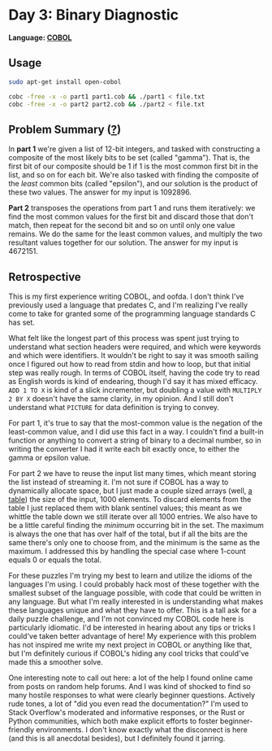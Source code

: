 # Day 3: Binary Diagnostic

**Language: [COBOL](https://en.wikipedia.org/wiki/COBOL)**

## Usage

```bash
sudo apt-get install open-cobol
```

```bash
cobc -free -x -o part1 part1.cob && ./part1 < file.txt
cobc -free -x -o part2 part2.cob && ./part2 < file.txt
```

## Problem Summary ([?](https://adventofcode.com/2021/day/3))

In **part 1** we're given a list of 12-bit integers, and tasked with constructing a composite of the most likely bits to be set (called "gamma").
That is, the first bit of our composite should be 1 if 1 is the most common first bit in the list, and so on for each bit.
We're also tasked with finding the composite of the _least_ common bits (called "epsilon"), and our solution is the product of these two values.
The answer for my input is 1092896.

**Part 2** transposes the operations from part 1 and runs them iteratively: we find the most common values for the first bit and discard those that don't match, then repeat for the second bit and so on until only one value remains.
We do the same for the least common values, and multiply the two resultant values together for our solution.
The answer for my input is 4672151.

## Retrospective

This is my first experience writing COBOL, and oofda.
I don't think I've previously used a language that predates C, and I'm realizing I've really come to take for granted some of the programming language standards C has set.

What felt like the longest part of this process was spent just trying to understand what section headers were required, and which were keywords and which were identifiers.
It wouldn't be right to say it was smooth sailing once I figured out how to read from stdin and how to loop, but that initial step was really rough.
In terms of COBOL itself, having the code try to read as English words is kind of endearing, though I'd say it has mixed efficacy.
`ADD 1 TO X` is kind of a slick incrementer, but doubling a value with `MULTIPLY 2 BY X` doesn't have the same clarity, in my opinion.
And I still don't understand what `PICTURE` for data definition is trying to convey.

For part 1, it's true to say that the most-common value is the negation of the least-common value, and I did use this fact in a way.
I couldn't find a built-in function or anything to convert a string of binary to a decimal number, so in writing the converter I had it write each bit exactly once, to either the gamma or epsilon value.

For part 2 we have to reuse the input list many times, which meant storing the list instead of streaming it.
I'm not sure if COBOL has a way to dynamically allocate space, but I just made a couple sized arrays (well, [a table](https://www.tutorialspoint.com/cobol/cobol_table_processing.htm)) the size of the input, 1000 elements.
To discard elements from the table I just replaced them with blank sentinel values; this meant as we whittle the table down we still iterate over all 1000 entries.
We also have to be a little careful finding the _minimum_ occurring bit in the set.
The maximum is always the one that has over half of the total, but if all the bits are the same there's only one to choose from, and the minimum is the same as the maximum.
I addressed this by handling the special case where 1-count equals 0 or equals the total.

For these puzzles I'm trying my best to learn and utilize the idioms of the languages I'm using.
I could probably hack most of these together with the smallest subset of the language possible, with code that could be written in any language.
But what I'm really interested in is understanding what makes these languages unique and what they have to offer.
This is a tall ask for a daily puzzle challenge, and I'm not convinced my COBOL code here is particularly idiomatic.
I'd be interested in hearing about any tips or tricks I could've taken better advantage of here!
My experience with this problem has not inspired me write my next project in COBOL or anything like that, but I'm definitely curious if COBOL's hiding any cool tricks that could've made this a smoother solve.

One interesting note to call out here: a lot of the help I found online came from posts on random help forums.
And I was kind of shocked to find so many hostile responses to what were clearly beginner questions.
Actively rude tones, a lot of "did you even read the documentation?"
I'm used to Stack Overflow's moderated and informative responses, or the Rust or Python communities, which both make explicit efforts to foster beginner-friendly environments.
I don't know exactly what the disconnect is here (and this is all anecdotal besides), but I definitely found it jarring.
